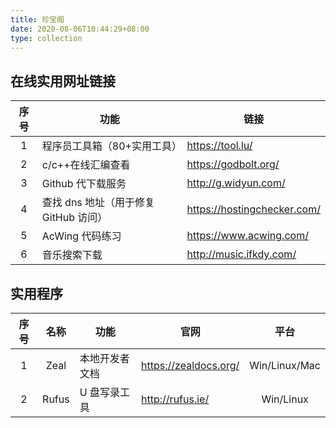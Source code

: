 ```yaml
---
title: 珍宝阁
date: 2020-08-06T10:44:29+08:00
type: collection
---
```


## 在线实用网址链接

| 序号 | 功能                                  | 链接                        |
| :--: | ------------------------------------- | --------------------------- |
|  1   | 程序员工具箱（80+实用工具）           | https://tool.lu/            |
|  2   | c/c++在线汇编查看                     | https://godbolt.org/        |
|  3   | Github 代下载服务                     | http://g.widyun.com/        |
|  4   | 查找 dns 地址（用于修复 GitHub 访问） | https://hostingchecker.com/ |
|  5   | AcWing 代码练习                       | https://www.acwing.com/     |
|  6   | 音乐搜索下载                          | http://music.ifkdy.com/     |

## 实用程序

| 序号 | 名称  | 功能           | 官网                  |     平台      |
| :--: | :---: | -------------- | --------------------- | :-----------: |
|  1   | Zeal  | 本地开发者文档 | https://zealdocs.org/ | Win/Linux/Mac |
|  2   | Rufus | U 盘写录工具   | http://rufus.ie/      |   Win/Linux   |
